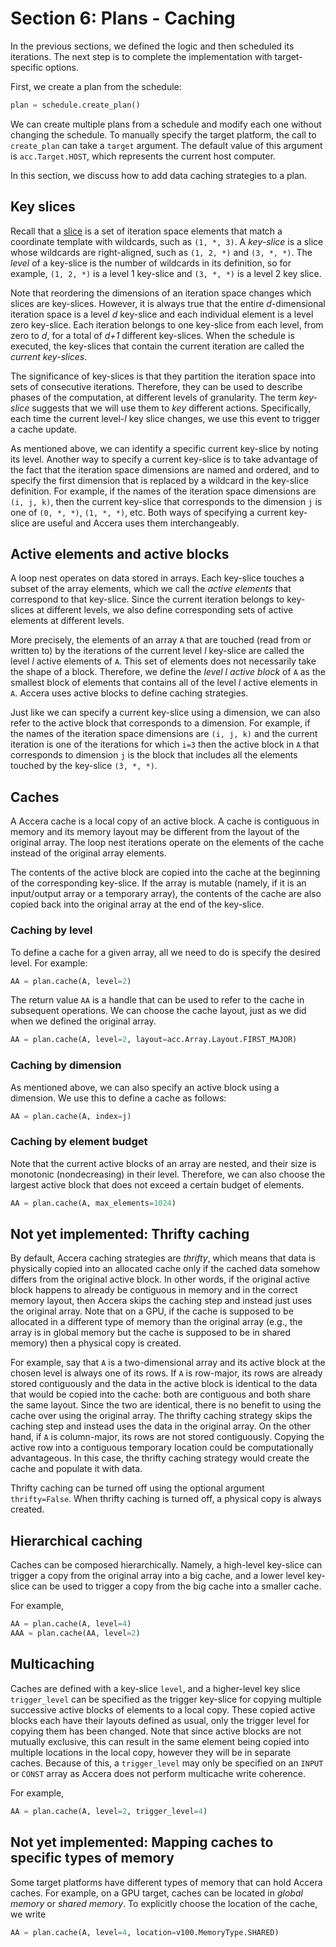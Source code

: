 [//]: # (Project: Accera)
[//]: # (Version: 1.2.0)

# Section 6: Plans - Caching
In the previous sections, we defined the logic and then scheduled its iterations. The next step is to complete the implementation with target-specific options.

First, we create a plan from the schedule:
```python
plan = schedule.create_plan()
```
We can create multiple plans from a schedule and modify each one without changing the schedule. To manually specify the target platform, the call to `create_plan` can take a `target` argument. The default value of this argument is `acc.Target.HOST`, which represents the current host computer.

In this section, we discuss how to add data caching strategies to a plan.

## Key slices

Recall that a [slice](<03%20Schedules.md>) is a set of iteration space elements that match a coordinate template with wildcards, such as `(1, *, 3)`. A *key-slice* is a slice whose wildcards are right-aligned, such as `(1, 2, *)` and `(3, *, *)`. The *level* of a key-slice is the number of wildcards in its definition, so for example, `(1, 2, *)` is a level 1 key-slice and `(3, *, *)` is a level 2 key slice.

Note that reordering the dimensions of an iteration space changes which slices are key-slices. However, it is always true that the entire *d*-dimensional iteration space is a level *d* key-slice and each individual element is a level zero key-slice. Each iteration belongs to one key-slice from each level, from zero to *d*, for a total of *d+1* different key-slices. When the schedule is executed, the key-slices that contain the current iteration are called the *current key-slices*.

The significance of key-slices is that they partition the iteration space into sets of consecutive iterations. Therefore, they can be used to describe phases of the computation, at different levels of granularity. The term *key-slice* suggests that we will use them to *key* different actions. Specifically, each time the current level-*l* key slice changes, we use this event to trigger a cache update.

As mentioned above, we can identify a specific current key-slice by noting its level. Another way to specify a current key-slice is to take advantage of the fact that the iteration space dimensions are named and ordered, and to specify the first dimension that is replaced by a wildcard in the key-slice definition. For example, if the names of the iteration space dimensions are `(i, j, k)`, then the current key-slice that corresponds to the dimension `j` is one of `(0, *, *)`, `(1, *, *)`, etc. Both ways of specifying a current key-slice are useful and Accera uses them interchangeably.

## Active elements and active blocks
A loop nest operates on data stored in arrays. Each key-slice touches a subset of the array elements, which we call the *active elements* that correspond to that key-slice. Since the current iteration belongs to key-slices at different levels, we also define corresponding sets of active elements at different levels.

More precisely, the elements of an array `A` that are touched (read from or written to) by the iterations of the current level *l* key-slice are called the level *l* active elements of `A`. This set of elements does not necessarily take the shape of a block. Therefore, we define the *level l active block* of `A` as the smallest block of elements that contains all of the level *l* active elements in `A`. Accera uses active blocks to define caching strategies.

Just like we can specify a current key-slice using a dimension, we can also refer to the active block that corresponds to a dimension. For example, if the names of the iteration space dimensions are `(i, j, k)` and the current iteration is one of the iterations for which `i=3` then the active block in `A` that corresponds to dimension `j` is the block that includes all the elements touched by the key-slice `(3, *, *)`.

## Caches
A Accera cache is a local copy of an active block. A cache is contiguous in memory and its memory layout may be different from the layout of the original array. The loop nest iterations operate on the elements of the cache instead of the original array elements.

The contents of the active block are copied into the cache at the beginning of the corresponding key-slice. If the array is mutable (namely, if it is an input/output array or a temporary array), the contents of the cache are also copied back into the original array at the end of the key-slice.

### Caching by level
To define a cache for a given array, all we need to do is specify the desired level. For example:
```python
AA = plan.cache(A, level=2)
```
The return value `AA` is a handle that can be used to refer to the cache in subsequent operations. We can choose the cache layout, just as we did when we defined the original array.
```python
AA = plan.cache(A, level=2, layout=acc.Array.Layout.FIRST_MAJOR)
```

### Caching by dimension
As mentioned above, we can also specify an active block using a dimension. We use this to define a cache as follows:
```python
AA = plan.cache(A, index=j)
```

### Caching by element budget
Note that the current active blocks of an array are nested, and their size is monotonic (nondecreasing) in their level. Therefore, we can also choose the largest active block that does not exceed a certain budget of elements.
```python
AA = plan.cache(A, max_elements=1024)
```


## __Not yet implemented:__ Thrifty caching
By default, Accera caching strategies are *thrifty*, which means that data is physically copied into an allocated cache only if the cached data somehow differs from the original active block. In other words, if the original active block happens to already be contiguous in memory and in the correct memory layout, then Accera skips the caching step and instead just uses the original array. Note that on a GPU, if the cache is supposed to be allocated in a different type of memory than the original array (e.g., the array is in global memory but the cache is supposed to be in shared memory) then a physical copy is created.

For example, say that `A` is a two-dimensional array and its active block at the chosen level is always one of its rows. If `A` is row-major, its rows are already stored contiguously and the data in the active block is identical to the data that would be copied into the cache: both are contiguous and both share the same layout. Since the two are identical, there is no benefit to using the cache over using the original array. The thrifty caching strategy skips the caching step and instead uses the data in the original array. On the other hand, if `A` is column-major, its rows are not stored contiguously. Copying the active row into a contiguous temporary location could be computationally advantageous. In this case, the thrifty caching strategy would create the cache and populate it with data.

Thrifty caching can be turned off using the optional argument `thrifty=False`. When thrifty caching is turned off, a physical copy is always created.

[comment]: # (MISSING:)
[comment]: # (* A concept of disjoint active blocks. This is critical for temp arrays and the question of which part of the array do we actually store in RAM)
[comment]: # (* The idea of double buffering - this becomes complex for mutable caches and consecutive active blocks that overlap. This can lead to a cache coherence issue.)

## Hierarchical caching
Caches can be composed hierarchically. Namely, a high-level key-slice can trigger a copy from the original array into a big cache, and a lower level key-slice can be used to trigger a copy from the big cache into a smaller cache.

For example,
```python
AA = plan.cache(A, level=4)
AAA = plan.cache(AA, level=2)
```

## Multicaching
Caches are defined with a key-slice `level`, and a higher-level key slice `trigger_level` can be specified as the trigger key-slice for copying multiple successive active blocks of elements to a local copy. These copied active blocks each have their layouts defined as usual, only the trigger level for copying them has been changed. Note that since active blocks are not mutually exclusive, this can result in the same element being copied into multiple locations in the local copy, however they will be in separate caches. Because of this, a `trigger_level` may only be specified on an `INPUT` or `CONST` array as Accera does not perform multicache write coherence.

For example,
```python
AA = plan.cache(A, level=2, trigger_level=4)
```

## __Not yet implemented:__ Mapping caches to specific types of memory
Some target platforms have different types of memory that can hold Accera caches. For example, on a GPU target, caches can be located in *global memory* or *shared memory*. To explicitly choose the location of the cache, we write
```python
AA = plan.cache(A, level=4, location=v100.MemoryType.SHARED)
```


<div style="page-break-after: always;"></div>
